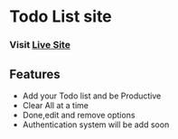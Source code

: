# Todo List site
### Visit [Live Site](https://to-do-x5.netlify.app)
## Features
- Add your Todo list and be Productive
- Clear All at a time
- Done,edit and remove options
- Authentication system will be add soon
